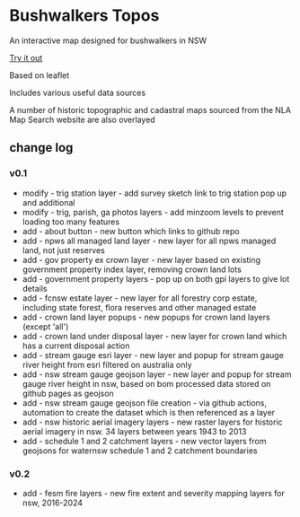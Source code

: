 # Bushwalkers Topos
An interactive map designed for bushwalkers in NSW

[Try it out](https://gangerang.github.io/bushwalkers-topos/index.html)

Based on leaflet

Includes various useful data sources

A number of historic topographic and cadastral maps sourced from the NLA Map Search website are also overlayed


## change log
### v0.1
- modify - trig station layer - add survey sketch link to trig station pop up and additional 
- modify - trig, parish, ga photos layers - add minzoom levels to prevent loading too many features
- add - about button - new button which links to github repo
- add - npws all managed land layer - new layer for all npws managed land, not just reserves
- add - gov property ex crown layer - new layer based on existing government property index layer, removing crown land lots
- add - government property layers - pop up on both gpi layers to give lot details
- add - fcnsw estate layer - new layer for all forestry corp estate, including state forest, flora reserves and other managed estate
- add - crown land layer popups - new popups for crown land layers (except 'all')
- add - crown land under disposal layer - new layer for crown land which has a current disposal action
- add - stream gauge esri layer - new layer and popup for stream gauge river height from esri filtered on australia only
- add - nsw stream gauge geojson layer - new layer and popup for stream gauge river height in nsw, based on bom processed data stored on github pages as geojson
- add - nsw stream gauge geojson file creation - via github actions, automation to create the dataset which is then referenced as a layer
- add - nsw historic aerial imagery layers - new raster layers for historic aerial imagery in nsw. 34 layers between years 1943 to 2013
- add - schedule 1 and 2 catchment layers - new vector layers from geojsons for waternsw schedule 1 and 2 catchment boundaries

### v0.2
- add - fesm fire layers - new fire extent and severity mapping layers for nsw, 2016-2024